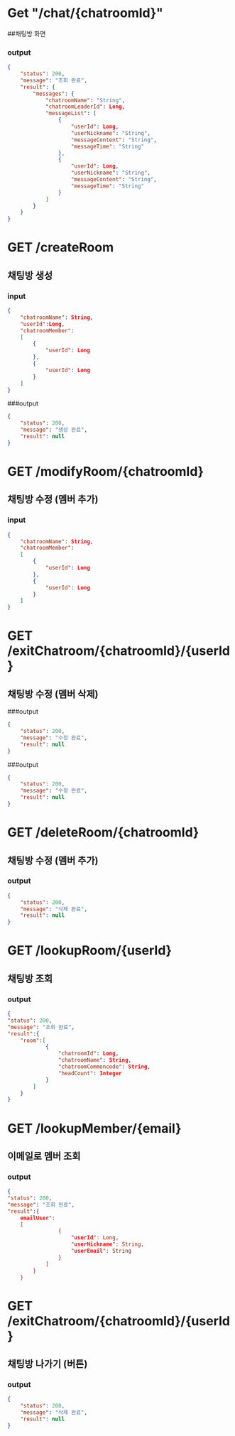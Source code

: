 # Get "/chat/{chatroomId}"
##채팅방 화면
### output

```json
{
    "status": 200,
    "message": "조회 완료",
    "result": {
        "messages": {
            "chatroomName": "String",
            "chatroomLeaderId": Long,
            "messageList": [
                {
                    "userId": Long,
                    "userNickname": "String",
                    "messageContent": "String",
                    "messageTime": "String"
                },
                {
                    "userId": Long,
                    "userNickname": "String",
                    "messageContent": "String",
                    "messageTime": "String"
                }
            ]
        }
    }
}
```
# GET /createRoom
## 채팅방 생성
### input
``` json
{
   	"chatroomName": String,
  	"userId":Long,
    "chatroomMember": 
    [
      	{
        	"userId": Long
      	},
      	{
        	"userId": Long
      	}
    ]
}
```
###output
``` json
{
	"status": 200,
	"message": "생성 완료",
	"result": null
}
```
# GET /modifyRoom/{chatroomId}
## 채팅방 수정 (멤버 추가)
### input
``` json
{
   	"chatroomName": String,
    "chatroomMember": 
    [
      	{
        	"userId": Long
      	},
      	{
        	"userId": Long
      	}
    ]
}
```
# GET /exitChatroom/{chatroomId}/{userId}
## 채팅방 수정 (멤버 삭제)
###output
``` json
{
	"status": 200,
	"message": "수정 완료",
	"result": null
}
```
###output
``` json
{
	"status": 200,
	"message": "수정 완료",
	"result": null
}
```


# GET /deleteRoom/{chatroomId}
## 채팅방 수정 (멤버 추가)
### output
``` json
{
	"status": 200,
	"message": "삭제 완료",
	"result": null
}
```

# GET /lookupRoom/{userId}
## 채팅방 조회
### output
``` json
{
"status": 200,
"message": "조회 완료",
"result":{
	"room":[
			{
				"chatroomId": Long,
				"chatroomName": String,
				"chatroomCommoncode": String,
				"headCount": Integer
			}
		]
	}
}
```
# GET /lookupMember/{email}
## 이메일로 멤버 조회
### output
``` json
{
"status": 200,
"message": "조회 완료",
"result":{
	emailUser":
	[
				{
					"userId": Long,
					"userNickname": String,
					"userEmail": String
				}
			]
		}
	}
```
# GET /exitChatroom/{chatroomId}/{userId}
## 채팅방 나가기 (버튼)
### output
``` json
{
	"status": 200,
	"message": "삭제 완료",
	"result": null
}
```
